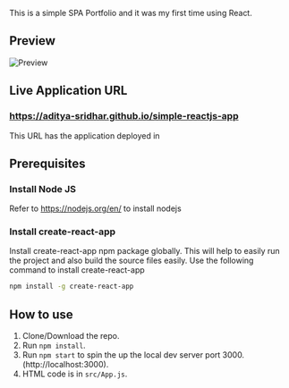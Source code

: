 This is a simple SPA Portfolio and it was my first time using React.

## Preview
![Preview](images/react-portfolio.png)

## Live Application URL

### https://aditya-sridhar.github.io/simple-reactjs-app
This URL has the application deployed in

## Prerequisites

### Install Node JS
Refer to https://nodejs.org/en/ to install nodejs

### Install create-react-app
Install create-react-app npm package globally. This will help to easily run the project and also build the source files easily. Use the following command to install create-react-app

```bash
npm install -g create-react-app
```

## How to use
1. Clone/Download the repo.
2. Run  ``` npm install ```.
3. Run ```npm start``` to spin the up the local dev server port 3000.(http://localhost:3000).
5. HTML code is in  ```src/App.js```.